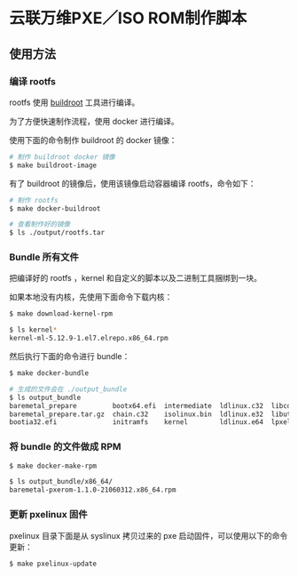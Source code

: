 云联万维PXE／ISO ROM制作脚本
===============================

## 使用方法

### 编译 rootfs

rootfs 使用 [buildroot](https://buildroot.org/) 工具进行编译。

为了方便快速制作流程，使用 docker 进行编译。

使用下面的命令制作 buildroot 的 docker 镜像：

```bash
# 制作 buildroot docker 镜像
$ make buildroot-image
```

有了 buildroot 的镜像后，使用该镜像启动容器编译 rootfs，命令如下：

```bash
# 制作 rootfs
$ make docker-buildroot

# 查看制作好的镜像
$ ls ./output/rootfs.tar
```

### Bundle 所有文件

把编译好的 rootfs ，kernel 和自定义的脚本以及二进制工具捆绑到一块。

如果本地没有内核，先使用下面命令下载内核：

```bash
$ make download-kernel-rpm

$ ls kernel*
kernel-ml-5.12.9-1.el7.elrepo.x86_64.rpm
```

然后执行下面的命令进行 bundle：

```bash
$ make docker-bundle

# 生成的文件会在 ./output_bundle
$ ls output_bundle
baremetal_prepare         bootx64.efi  intermediate  ldlinux.c32  libcom32.c32  menu.c32
baremetal_prepare.tar.gz  chain.c32    isolinux.bin  ldlinux.e32  libutil.c32   pxelinux.0
bootia32.efi              initramfs    kernel        ldlinux.e64  lpxelinux.0
```

### 将 bundle 的文件做成 RPM

```bash
$ make docker-make-rpm

$ ls output_bundle/x86_64/
baremetal-pxerom-1.1.0-21060312.x86_64.rpm
```

### 更新 pxelinux 固件

pxelinux 目录下面是从 syslinux 拷贝过来的 pxe 启动固件，可以使用以下的命令更新：

```bash
$ make pxelinux-update
```

